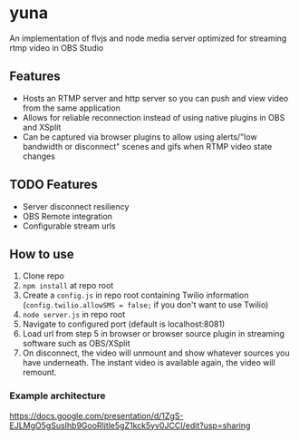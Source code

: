 # yuna
An implementation of flvjs and node media server optimized for streaming rtmp video in OBS Studio

## Features
- Hosts an RTMP server and http server so you can push and view video from the same application
- Allows for reliable reconnection instead of using native plugins in OBS and XSplit
- Can be captured via browser plugins to allow using alerts/"low bandwidth or disconnect" scenes and gifs when RTMP video state changes

## TODO Features
- Server disconnect resiliency
- OBS Remote integration
- Configurable stream urls

## How to use
1. Clone repo
2. `npm install` at repo root
3. Create a `config.js` in repo root containing Twilio information (`config.twilio.allowSMS = false;` if you don't want to use Twilio)
4. `node server.js` in repo root
5. Navigate to configured port (default is localhost:8081)
6. Load url from step 5 in browser or browser source plugin in streaming software such as OBS/XSplit
7. On disconnect, the video will unmount and show whatever sources you have underneath. The instant video is available again, the video will remount.

### Example architecture
https://docs.google.com/presentation/d/1ZgS-EJLMgO5gSusIhb9GooRljtle5gZ1kck5yv0JCCI/edit?usp=sharing

